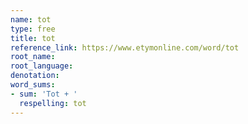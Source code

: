 ```yaml
---
name: tot
type: free
title: tot
reference_link: https://www.etymonline.com/word/tot
root_name: 
root_language: 
denotation: 
word_sums:
- sum: 'Tot + '
  respelling: tot
---
```

